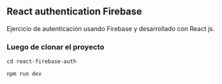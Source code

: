 ## React authentication Firebase

Ejercicio de autenticación usando Firebase y desarrollado con React js.

### Luego de clonar el proyecto

`cd react-firebase-auth`

`npm run dev`
